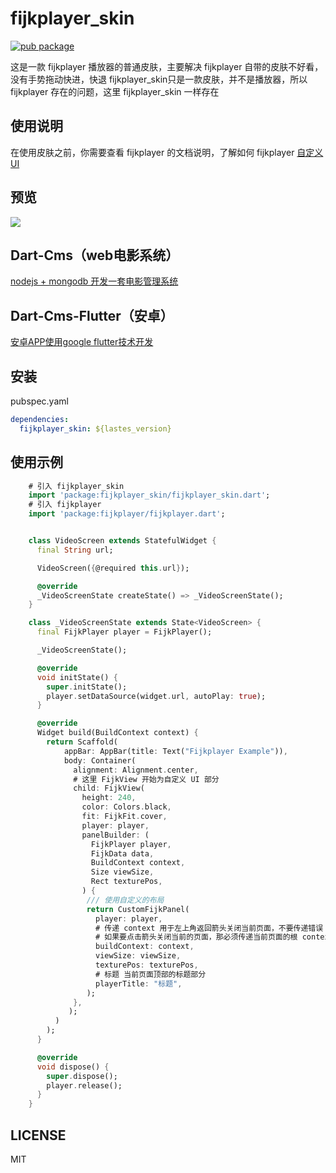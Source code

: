 
# fijkplayer_skin
[![pub package](https://img.shields.io/pub/v/fijkplayer_skin.svg)](https://pub.dev/packages/fijkplayer_skin)

这是一款 fijkplayer 播放器的普通皮肤，主要解决 fijkplayer 自带的皮肤不好看，没有手势拖动快进，快退
fijkplayer_skin只是一款皮肤，并不是播放器，所以 fijkplayer 存在的问题，这里 fijkplayer_skin 一样存在

## 使用说明

在使用皮肤之前，你需要查看 fijkplayer 的文档说明，了解如何 fijkplayer [自定义UI](https://fijkplayer.befovy.com/docs/zh/custom-ui.html#gsc.tab=0)

## 预览
<img style="max-width: 100%;" src="https://cdn.jsdelivr.net/gh/abcd498936590/pic@master/img/fijkplayer_skin-1.png" />

## Dart-Cms（web电影系统）

[nodejs + mongodb 开发一套电影管理系统](https://github.com/abcd498936590/Dart-Cms)

## Dart-Cms-Flutter（安卓）

[安卓APP使用google flutter技术开发](https://github.com/abcd498936590/Dart-Cms-Flutter)


## 安装
pubspec.yaml
```yaml
dependencies:
  fijkplayer_skin: ${lastes_version}
```

## 使用示例
```dart
    # 引入 fijkplayer_skin
    import 'package:fijkplayer_skin/fijkplayer_skin.dart';
    # 引入 fijkplayer
    import 'package:fijkplayer/fijkplayer.dart';


    class VideoScreen extends StatefulWidget {
      final String url;

      VideoScreen({@required this.url});

      @override
      _VideoScreenState createState() => _VideoScreenState();
    }

    class _VideoScreenState extends State<VideoScreen> {
      final FijkPlayer player = FijkPlayer();

      _VideoScreenState();

      @override
      void initState() {
        super.initState();
        player.setDataSource(widget.url, autoPlay: true);
      }

      @override
      Widget build(BuildContext context) {
        return Scaffold(
            appBar: AppBar(title: Text("Fijkplayer Example")),
            body: Container(
              alignment: Alignment.center,
              # 这里 FijkView 开始为自定义 UI 部分
              child: FijkView(
                height: 240,
                color: Colors.black,
                fit: FijkFit.cover,
                player: player,
                panelBuilder: (
                  FijkPlayer player,
                  FijkData data,
                  BuildContext context,
                  Size viewSize,
                  Rect texturePos,
                ) {
                 /// 使用自定义的布局
                 return CustomFijkPanel(
                   player: player,
                   # 传递 context 用于左上角返回箭头关闭当前页面，不要传递错误 context，
                   # 如果要点击箭头关闭当前的页面，那必须传递当前页面的根 context
                   buildContext: context,
                   viewSize: viewSize,
                   texturePos: texturePos,
                   # 标题 当前页面顶部的标题部分
                   playerTitle: "标题",
                 );
              },
             );
          )
        );
      }

      @override
      void dispose() {
        super.dispose();
        player.release();
      }
    }

```

## LICENSE
MIT

